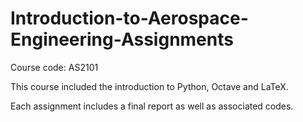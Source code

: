 # Introduction-to-Aerospace-Engineering-Assignments

Course code: AS2101

This course included the introduction to Python, Octave and LaTeX. 

Each assignment includes a final report as well as associated codes. 
